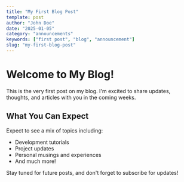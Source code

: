 ```yaml
---
title: "My First Blog Post"
template: post
author: "John Doe"
date: "2025-01-05"
category: "announcements"
keywords: ["first post", "blog", "announcement"]
slug: "my-first-blog-post"
---
```


# Welcome to My Blog!

This is the very first post on my blog. I'm excited to share updates, thoughts, and articles with you in the coming weeks.

## What You Can Expect

Expect to see a mix of topics including:

- Development tutorials
- Project updates
- Personal musings and experiences
- And much more!

Stay tuned for future posts, and don't forget to subscribe for updates!
